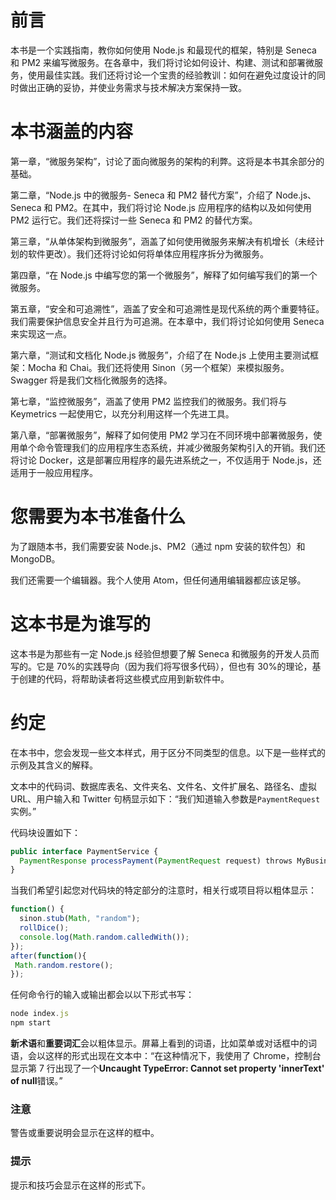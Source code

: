 # 前言

本书是一个实践指南，教你如何使用 Node.js 和最现代的框架，特别是 Seneca 和 PM2 来编写微服务。在各章中，我们将讨论如何设计、构建、测试和部署微服务，使用最佳实践。我们还将讨论一个宝贵的经验教训：如何在避免过度设计的同时做出正确的妥协，并使业务需求与技术解决方案保持一致。

# 本书涵盖的内容

第一章，“微服务架构”，讨论了面向微服务的架构的利弊。这将是本书其余部分的基础。

第二章，“Node.js 中的微服务- Seneca 和 PM2 替代方案”，介绍了 Node.js、Seneca 和 PM2。在其中，我们将讨论 Node.js 应用程序的结构以及如何使用 PM2 运行它。我们还将探讨一些 Seneca 和 PM2 的替代方案。

第三章，“从单体架构到微服务”，涵盖了如何使用微服务来解决有机增长（未经计划的软件更改）。我们还将讨论如何将单体应用程序拆分为微服务。

第四章，“在 Node.js 中编写您的第一个微服务”，解释了如何编写我们的第一个微服务。

第五章，“安全和可追溯性”，涵盖了安全和可追溯性是现代系统的两个重要特征。我们需要保护信息安全并且行为可追溯。在本章中，我们将讨论如何使用 Seneca 来实现这一点。

第六章，“测试和文档化 Node.js 微服务”，介绍了在 Node.js 上使用主要测试框架：Mocha 和 Chai。我们还将使用 Sinon（另一个框架）来模拟服务。Swagger 将是我们文档化微服务的选择。

第七章，“监控微服务”，涵盖了使用 PM2 监控我们的微服务。我们将与 Keymetrics 一起使用它，以充分利用这样一个先进工具。

第八章，“部署微服务”，解释了如何使用 PM2 学习在不同环境中部署微服务，使用单个命令管理我们的应用程序生态系统，并减少微服务架构引入的开销。我们还将讨论 Docker，这是部署应用程序的最先进系统之一，不仅适用于 Node.js，还适用于一般应用程序。

# 您需要为本书准备什么

为了跟随本书，我们需要安装 Node.js、PM2（通过 npm 安装的软件包）和 MongoDB。

我们还需要一个编辑器。我个人使用 Atom，但任何通用编辑器都应该足够。

# 这本书是为谁写的

这本书是为那些有一定 Node.js 经验但想要了解 Seneca 和微服务的开发人员而写的。它是 70%的实践导向（因为我们将写很多代码），但也有 30%的理论，基于创建的代码，将帮助读者将这些模式应用到新软件中。

# 约定

在本书中，您会发现一些文本样式，用于区分不同类型的信息。以下是一些样式的示例及其含义的解释。

文本中的代码词、数据库表名、文件夹名、文件名、文件扩展名、路径名、虚拟 URL、用户输入和 Twitter 句柄显示如下：“我们知道输入参数是`PaymentRequest`实例。”

代码块设置如下：

```js
public interface PaymentService {
  PaymentResponse processPayment(PaymentRequest request) throws MyBusinessException;
}
```

当我们希望引起您对代码块的特定部分的注意时，相关行或项目将以粗体显示：

```js
function() {
  sinon.stub(Math, "random");
  rollDice();
  console.log(Math.random.calledWith());
});
after(function(){
 Math.random.restore();
});

```

任何命令行的输入或输出都会以以下形式书写：

```js
node index.js
npm start

```

**新术语**和**重要词汇**会以粗体显示。屏幕上看到的词语，比如菜单或对话框中的词语，会以这样的形式出现在文本中：“在这种情况下，我使用了 Chrome，控制台显示第 7 行出现了一个**Uncaught TypeError: Cannot set property 'innerText' of null**错误。”

### 注意

警告或重要说明会显示在这样的框中。

### 提示

提示和技巧会显示在这样的形式下。
